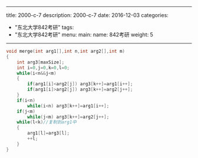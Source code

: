 
---
title: 2000-c-7
description: 2000-c-7
date: 2016-12-03
categories:
  - "东北大学842考研"
tags:
  - "东北大学842考研"
menu:
  main:
    name: 842考研
    weight: 5
---


```cpp
void merge(int arg1[],int n,int arg2[],int m)
{
    int arg3[maxSize];
    int i=0,j=0,k=0,l=0;
    while(i<n&&j<m)
    {
        if(arg1[i]<arg2[j]) arg3[k++]=arg1[i++];
        if(arg1[i]>arg2[j]) arg3[k++]=arg2[j++];
    }
    if(i<n) 
        while(i<n) arg3[k++]=arg1[i++];
    if(j<m)
        while(j<m) arg3[k++]=arg2[j++];
    while(l<k)//复制到arg1中
    {
        arg1[l]=arg3[l];
        ++l;
    }
}
```

